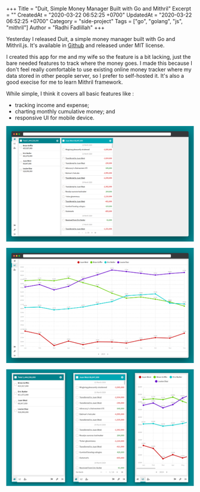 +++
Title = "Duit, Simple Money Manager Built with Go and Mithril"
Excerpt = ""
CreatedAt = "2020-03-22 06:52:25 +0700"
UpdatedAt = "2020-03-22 06:52:25 +0700"
Category = "side-project"
Tags = ["go", "golang", "js", "mithril"]
Author = "Radhi Fadlillah"
+++

Yesterday I released Duit, a simple money manager built with Go and Mithril.js. It's available in [Github](https://github.com/RadhiFadlillah/duit/) and released under MIT license.

I created this app for me and my wife so the feature is a bit lacking, just the bare needed features to track where the money goes. I made this because I don't feel really comfortable to use existing online money tracker where my data stored in other people server, so I prefer to self-hosted it. It's also a good execise for me to learn Mithril framework.

While simple, I think it covers all basic features like :

- tracking income and expense;
- charting monthly cumulative money; and
- responsive UI for mobile device.

![Screenshot that shows the basic income and expense tracking](basic-list.png)

![This is how the monthly chart looks like](monthly-chart.png)

![It's also responsive for in mobile device](mobile.png)